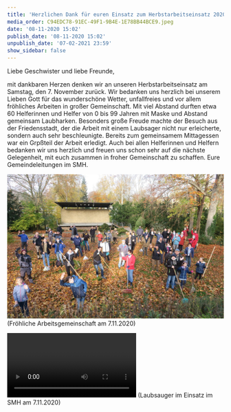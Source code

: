 ```yaml
---
title: 'Herzlichen Dank für euren Einsatz zum Herbstarbeitseinsatz 2020'
media_order: C94EDC78-91EC-49F1-9B4E-1E78BB44BCE9.jpeg
date: '08-11-2020 15:02'
publish_date: '08-11-2020 15:02'
unpublish_date: '07-02-2021 23:59'
show_sidebar: false
---
```


Liebe Geschwister und liebe Freunde,

mit dankbaren Herzen denken wir an unseren Herbstarbeitseinsatz am Samstag, den 7. November zurück. Wir bedanken uns herzlich bei unserem Lieben Gott für das wunderschöne Wetter, unfallfreies und vor allem fröhliches Arbeiten in großer Gemeinschaft. Mit viel Abstand durften etwa 60 Helferinnen und Helfer von 0 bis 99 Jahren mit Maske und Abstand gemeinsam Laubharken. Besonders große Freude machte der Besuch aus der Friedensstadt, der die Arbeit mit einem Laubsager nicht nur erleicherte, sondern auch sehr beschleunigte. Bereits zum gemeinsamem Mittagessen war ein Grpßteil der Arbeit erledigt. Auch bei allen Helferinnen und Helfern bedanken wir uns herzlich und freuen uns schon sehr auf die nächste Gelegenheit, mit euch zusammen in froher Gemeinschaft zu schaffen. Eure Gemeindeleitungen im SMH.

![](C94EDC78-91EC-49F1-9B4E-1E78BB44BCE9.jpeg)
(Fröhliche Arbeitsgemeinschaft am 7.11.2020)

![](IMG_8425.MP4)
(Laubsauger im Einsatz im SMH am 7.11.2020)